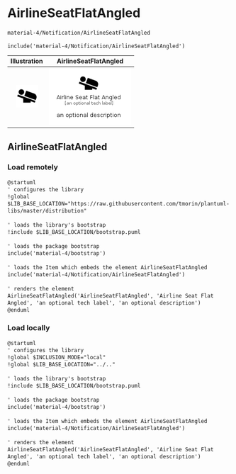 # AirlineSeatFlatAngled


```text
material-4/Notification/AirlineSeatFlatAngled
```

```text
include('material-4/Notification/AirlineSeatFlatAngled')
```



| Illustration | AirlineSeatFlatAngled |
| :---: | :---: |
| ![illustration for Illustration](../../material-4/Notification/AirlineSeatFlatAngled.png) | ![illustration for AirlineSeatFlatAngled](../../material-4/Notification/AirlineSeatFlatAngled.Local.png) |




## AirlineSeatFlatAngled

### Load remotely
```plantuml
@startuml
' configures the library
!global $LIB_BASE_LOCATION="https://raw.githubusercontent.com/tmorin/plantuml-libs/master/distribution"

' loads the library's bootstrap
!include $LIB_BASE_LOCATION/bootstrap.puml

' loads the package bootstrap
include('material-4/bootstrap')

' loads the Item which embeds the element AirlineSeatFlatAngled
include('material-4/Notification/AirlineSeatFlatAngled')

' renders the element
AirlineSeatFlatAngled('AirlineSeatFlatAngled', 'Airline Seat Flat Angled', 'an optional tech label', 'an optional description')
@enduml
```

### Load locally
```plantuml
@startuml
' configures the library
!global $INCLUSION_MODE="local"
!global $LIB_BASE_LOCATION="../.."

' loads the library's bootstrap
!include $LIB_BASE_LOCATION/bootstrap.puml

' loads the package bootstrap
include('material-4/bootstrap')

' loads the Item which embeds the element AirlineSeatFlatAngled
include('material-4/Notification/AirlineSeatFlatAngled')

' renders the element
AirlineSeatFlatAngled('AirlineSeatFlatAngled', 'Airline Seat Flat Angled', 'an optional tech label', 'an optional description')
@enduml
```

